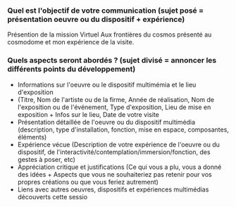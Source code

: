 ### Quel est l'objectif de votre communication (sujet posé = présentation oeuvre ou du dispositif + expérience)
Présention de la mission Virtuel Aux frontières du cosmos présenté au cosmodome et mon expérience de la visite.
### Quels aspects seront abordés ? (sujet divisé = annoncer les différents points du développement)
- Informations sur l'oeuvre ou le dispositif multimémia et le lieu d'exposition
-  (Titre, Nom de l'artiste ou de la firme, Année de réalisation, Nom de l'exposition ou de l'événement, Type d'exposition, Lieu de mise en exposition + Infos sur le lieu, Date de votre visite
- Présentation détaillée de l'oeuvre ou du dispositif multimédia 
(description, type d'installation, fonction, mise en espace, composantes, éléments)
- Expérience vécue
 (Description de votre expérience de l'oeuvre ou du dispositif, de l'interactivité/contemplation/immersion/fonction, des gestes à poser, etc)
-  Appréciation critique et justifications
 (Ce qui vous a plu, vous a donné des idées + Aspects que vous ne souhaiteriez pas retenir pour vos propres créations ou que vous feriez autrement)
 - Liens avec autres oeuvres, dispositifs et expériences multimédias découverts cette sessio
